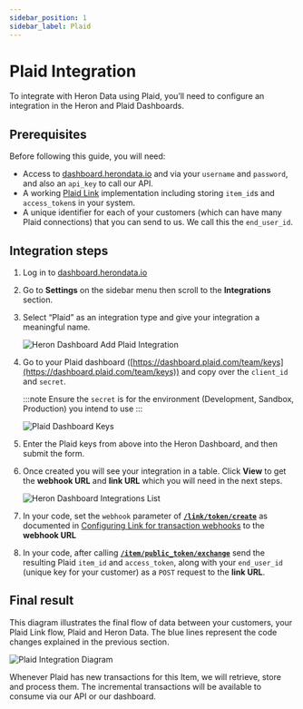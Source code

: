 ```yaml
---
sidebar_position: 1
sidebar_label: Plaid
---
```


# Plaid Integration

To integrate with Heron Data using Plaid, you’ll need to configure an integration in the Heron and Plaid Dashboards.

## Prerequisites

Before following this guide, you will need:

- Access to [dashboard.herondata.io](http://dashboard.herondata.io) and via your `username` and `password`, and also an `api_key` to call our API.
- A working [Plaid Link](https://plaid.com/docs/link/) implementation including storing `item_id`s and `access_token`s in your system.
- A unique identifier for each of your customers (which can have many Plaid connections) that you can send to us. We call this the `end_user_id`.

## Integration steps

1. Log in to [dashboard.herondata.io](http://dashboard.herondata.io)
2. Go to **Settings** on the sidebar menu then scroll to the **Integrations** section.
3. Select “Plaid” as an integration type and give your integration a meaningful name.

    ![Heron Dashboard Add Plaid Integration](/img/heron_dashboard_add_integration_plaid.png)

4. Go to your Plaid dashboard ([https://dashboard.plaid.com/team/keys](https://dashboard.plaid.com/team/keys)) and copy over the `client_id` and `secret`.

    :::note
    Ensure the `secret` is for the environment (Development, Sandbox, Production) you intend to use
    :::

    ![Plaid Dashboard Keys](/img/plaid_dashboard_keys.png)

5. Enter the Plaid keys from above into the Heron Dashboard, and then submit the form.
6. Once created you will see your integration in a table. Click **View** to get the **webhook URL** and **link URL** which you will need in the next steps.

    ![Heron Dashboard Integrations List](/img/heron_dashboard_integrations_plaid.png)

7. In your code, set the `webhook` parameter of **[`/link/token/create`](https://plaid.com/docs/api/tokens/#linktokencreate)** as documented in [Configuring Link for transaction webhooks](https://plaid.com/docs/transactions/webhooks/#configuring-link-for-transactions-webhooks) to the **webhook URL**
8. In your code, after calling **[`/item/public_token/exchange`](https://plaid.com/docs/api/tokens/#itempublic_tokenexchange)** send the resulting Plaid `item_id` and `access_token`, along with your `end_user_id` (unique key for your customer) as a `POST` request to the **link URL**.

## Final result

This diagram illustrates the final flow of data between your customers, your Plaid Link flow, Plaid and Heron Data. The blue lines represent the code changes explained in the previous section.

![Plaid Integration Diagram](/img/plaid_integration_diagram.png)

Whenever Plaid has new transactions for this Item, we will retrieve, store and process them. The incremental transactions will be available to consume via our API or our dashboard.
